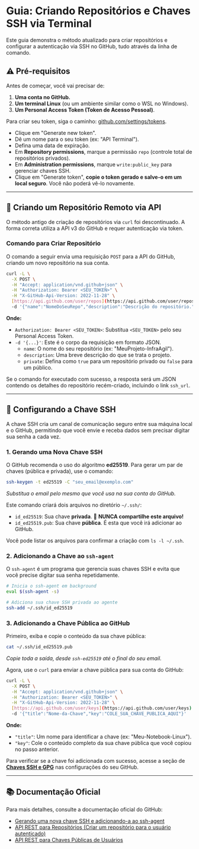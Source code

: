 # Guia: Criando Repositórios e Chaves SSH via Terminal

Este guia demonstra o método atualizado para criar repositórios e configurar a autenticação via SSH no GitHub, tudo através da linha de comando.

## ⚠️ Pré-requisitos

Antes de começar, você vai precisar de:

1.  **Uma conta no GitHub.**
2.  **Um terminal Linux** (ou um ambiente similar como o WSL no Windows).
3.  **Um Personal Access Token (Token de Acesso Pessoal)**.

Para criar seu token, siga o caminho: [github.com/settings/tokens](https://github.com/settings/tokens).
* Clique em "Generate new token".
* Dê um nome para o seu token (ex: "API Terminal").
* Defina uma data de expiração.
* Em **Repository permissions**, marque a permissão `repo` (controle total de repositórios privados).
* Em **Administration permissions**, marque `write:public_key` para gerenciar chaves SSH.
* Clique em "Generate token", **copie o token gerado e salve-o em um local seguro**. Você não poderá vê-lo novamente.

---

## 🚀 Criando um Repositório Remoto via API

O método antigo de criação de repositórios via `curl` foi descontinuado. A forma correta utiliza a API v3 do GitHub e requer autenticação via token.

### Comando para Criar Repositório

O comando a seguir envia uma requisição `POST` para a API do GitHub, criando um novo repositório na sua conta.

```bash
curl -L \
  -X POST \
  -H "Accept: application/vnd.github+json" \
  -H "Authorization: Bearer <SEU_TOKEN>" \
  -H "X-GitHub-Api-Version: 2022-11-28" \
  [https://api.github.com/user/repos](https://api.github.com/user/repos) \
  -d '{"name":"NomeDoSeuRepo","description":"Descrição do repositório.","private":false}'
```

**Onde:**
* `Authorization: Bearer <SEU_TOKEN>`: Substitua `<SEU_TOKEN>` pelo seu Personal Access Token.
* `-d '{...}'`: Este é o corpo da requisição em formato JSON.
    * `name`: O nome do seu repositório (ex: "MeuProjeto-InfraAgil").
    * `description`: Uma breve descrição do que se trata o projeto.
    * `private`: Defina como `true` para um repositório privado ou `false` para um público.

Se o comando for executado com sucesso, a resposta será um JSON contendo os detalhes do repositório recém-criado, incluindo o link `ssh_url`.

---

## 🔑 Configurando a Chave SSH

A chave SSH cria um canal de comunicação seguro entre sua máquina local e o GitHub, permitindo que você envie e receba dados sem precisar digitar sua senha a cada vez.

### 1. Gerando uma Nova Chave SSH

O GitHub recomenda o uso do algoritmo **ed25519**. Para gerar um par de chaves (pública e privada), use o comando:

```bash
ssh-keygen -t ed25519 -C "seu_email@exemplo.com"
```
*Substitua o email pelo mesmo que você usa na sua conta do GitHub.*

Este comando criará dois arquivos no diretório `~/.ssh/`:
* `id_ed25519`: Sua chave **privada**. 🤫 **NUNCA compartilhe este arquivo!**
* `id_ed25519.pub`: Sua chave **pública**. É esta que você irá adicionar ao GitHub.

Você pode listar os arquivos para confirmar a criação com `ls -l ~/.ssh`.

### 2. Adicionando a Chave ao `ssh-agent`

O `ssh-agent` é um programa que gerencia suas chaves SSH e evita que você precise digitar sua senha repetidamente.

```bash
# Inicia o ssh-agent em background
eval $(ssh-agent -s)

# Adiciona sua chave SSH privada ao agente
ssh-add ~/.ssh/id_ed25519
```

### 3. Adicionando a Chave Pública ao GitHub

Primeiro, exiba e copie o conteúdo da sua chave pública:

```bash
cat ~/.ssh/id_ed25519.pub
```
*Copie toda a saída, desde `ssh-ed25519` até o final do seu email.*

Agora, use o `curl` para enviar a chave pública para sua conta do GitHub:

```bash
curl -L \
  -X POST \
  -H "Accept: application/vnd.github+json" \
  -H "Authorization: Bearer <SEU_TOKEN>" \
  -H "X-GitHub-Api-Version: 2022-11-28" \
  [https://api.github.com/user/keys](https://api.github.com/user/keys) \
  -d '{"title":"Nome-da-Chave","key":"COLE_SUA_CHAVE_PUBLICA_AQUI"}'
```

**Onde:**
* `"title"`: Um nome para identificar a chave (ex: "Meu-Notebook-Linux").
* `"key"`: Cole o conteúdo completo da sua chave pública que você copiou no passo anterior.

Para verificar se a chave foi adicionada com sucesso, acesse a seção de **[Chaves SSH e GPG](https://github.com/settings/keys)** nas configurações do seu GitHub.

---

## 📚 Documentação Oficial

Para mais detalhes, consulte a documentação oficial do GitHub:

* [Gerando uma nova chave SSH e adicionando-a ao ssh-agent](https://docs.github.com/pt/authentication/connecting-to-github-with-ssh/generating-a-new-ssh-key-and-adding-it-to-the-ssh-agent)
* [API REST para Repositórios (Criar um repositório para o usuário autenticado)](https://docs.github.com/pt/rest/repos/repos?apiVersion=2022-11-28#create-a-repository-for-the-authenticated-user)
* [API REST para Chaves Públicas de Usuários](https://docs.github.com/pt/rest/users/keys?apiVersion=2022-11-28)
